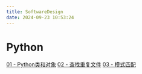 ```yaml
---
title: SoftwareDesign
date: 2024-09-23 10:53:24
---
```


# Python
[01 - Python类和对象](https://turbo-0428.github.io/2024/09/13/Python%E5%AF%B9%E8%B1%A1%E5%92%8C%E7%B1%BB/)
[02 - 查找重复文件](https://turbo-0428.github.io/2024/09/18/%E6%9F%A5%E6%89%BE%E9%87%8D%E5%A4%8D%E6%96%87%E4%BB%B6/)
[03 - 模式匹配](https://turbo-0428.github.io/2024/09/23/%E6%A8%A1%E5%BC%8F%E5%8C%B9%E9%85%8D/)


